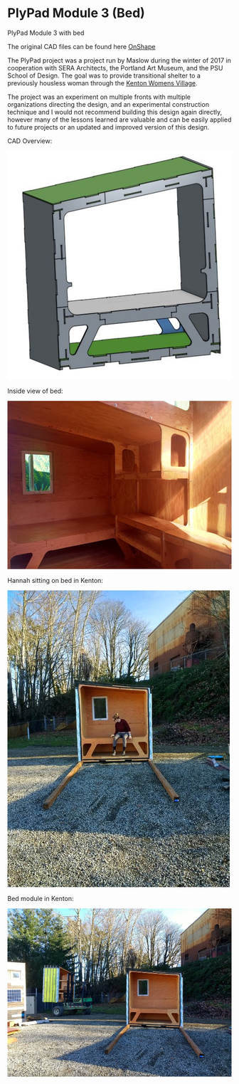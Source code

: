 # PlyPad Module 3 (Bed)

PlyPad Module 3 with bed


The original CAD files can be found here [OnShape](https://cad.onshape.com/documents/fd538f6a05e9f2301999b76d/w/037e2521e09d6f4e0f5498d8/e/507c80cf7e553401b8f8be4f)

The PlyPad project was a project run by Maslow during the winter of 2017 in cooperation with SERA Architects, the Portland Art Museum, and the PSU School of Design. The goal was to provide transitional shelter to a previously housless woman through the [Kenton Womens Village](https://www.catholiccharitiesoregon.org/provide-shelter/kenton-womens-village/).

The project was an experiment on multiple fronts with multiple organizations directing the design, and an experimental construction technique and I would not recommend building this design again directly, however many of the lessons learned are valuable and can be easily applied to future projects or an updated and improved version of this design.


CAD Overview:

![CAD Overview](https://raw.githubusercontent.com/MaslowCommunityGarden/PlyPad-Module-2-Bed-/master/Photos/CAD%20Overview.jpg)


Inside view of bed:

![Inside view of bed](https://raw.githubusercontent.com/MaslowCommunityGarden/PlyPad-Module-2-Bed-/master/Photos/bed%20inside.jpg)

Hannah sitting on bed in Kenton:

![](https://raw.githubusercontent.com/MaslowCommunityGarden/PlyPad-Module-2-Bed-/master/Photos/Hannah%20sitting%20on%20bed.jpg)

Bed module in Kenton:

![](https://raw.githubusercontent.com/MaslowCommunityGarden/PlyPad-Module-2-Bed-/master/Photos/Bed%20in%20kenton.jpg)
